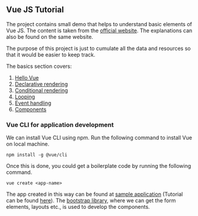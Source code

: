 ## Vue JS Tutorial

The project contains small demo that helps to understand basic elements of Vue JS.
The content is taken from the [official website](https://vuejs.org/v2/guide/). The explanations can also be found on the 
same website. 

The purpose of this project is just to cumulate all the data and resources so that it would be easier to keep track.

The basics section covers:<br>
1. [Hello Vue](./hello-world/)
2. [Declarative rendering](./declarative-rendering/)
3. [Conditional rendering](./conditional-rendering/)
4. [Looping](./loops/)
5. [Event handling](./user-input/)
6. [Components](./components/)

### Vue CLI for application development
We can install Vue CLI using npm. Run the following command to install Vue on local machine.
```shell
npm install -g @vue/cli
```
Once this is done, you could get a boilerplate code by running the following command.
```shell
vue create <app-name>
```
The app created in this way can be found at [sample application](./quiz/) (Tutorial can be found [here](https://www.youtube.com/watch?v=4deVCNJq3qc)).
The [bootstrap library](https://bootstrap-vue.org/), where we can get the form elements, layouts etc., is used to develop the components. 
